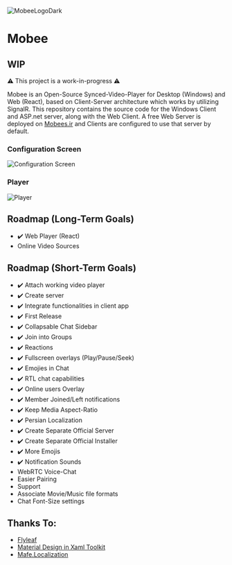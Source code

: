 ![MobeeLogoDark](https://user-images.githubusercontent.com/30866718/210573912-b4bcf837-c029-4f71-a311-7fcab9b8d33e.png)

# Mobee
## WIP
⚠️ This project is a work-in-progress ⚠️

Mobee is an Open-Source Synced-Video-Player for Desktop (Windows) and Web (React), based on Client-Server architecture which works by utilizing SignalR. This repository contains the source code for the Windows Client and ASP.net server, along with the Web Client. A free Web Server is deployed on [Mobees.ir](https://mobees.ir/) and Clients are configured to use that server by default.

### Configuration Screen
![Configuration Screen](https://user-images.githubusercontent.com/30866718/231969260-3bcc84a7-5b87-4e8d-8d70-dc5f7d451de3.png)

### Player
![Player](https://user-images.githubusercontent.com/30866718/231970191-578183bc-35f5-435b-a4dc-35b46780fa33.png)

## Roadmap (Long-Term Goals)
 - ✔️ Web Player (React)
 - Online Video Sources

## Roadmap (Short-Term Goals)
 - ✔️ Attach working video player
 - ✔️ Create server
 - ✔️ Integrate functionalities in client app
 - ✔️ First Release
 - ✔️ Collapsable Chat Sidebar
 - ✔️ Join into Groups
 - ✔️ Reactions
 - ✔️ Fullscreen overlays (Play/Pause/Seek)
 - ✔️ Emojies in Chat
 - ✔️ RTL chat capabilities
 - ✔️ Online users Overlay
 - ✔️ Member Joined/Left notifications
 - ✔️ Keep Media Aspect-Ratio
 - ✔️ Persian Localization
 - ✔️ Create Separate Official Server
 - ✔️ Create Separate Official Installer
 - ✔️ More Emojis
 - ✔️ Notification Sounds
 - WebRTC Voice-Chat
 - Easier Pairing
 - Support
 - Associate Movie/Music file formats
 - Chat Font-Size settings
 
## Thanks To:
 - [Flyleaf](https://github.com/SuRGeoNix/Flyleaf)
 - [Material Design in Xaml Toolkit](https://github.com/MaterialDesignInXAML/MaterialDesignInXamlToolkit/)
 - [Mafe.Localization](https://github.com/fmazzant/Localization)
 
